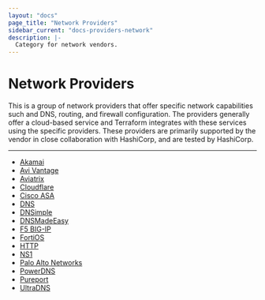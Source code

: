 ```yaml
---
layout: "docs"
page_title: "Network Providers"
sidebar_current: "docs-providers-network"
description: |-
  Category for network vendors.
---
```


# Network Providers

This is a group of network providers that offer specific network capabilities
such and DNS, routing, and firewall configuration.  The providers generally
offer a cloud-based service and Terraform integrates with these services using
the specific providers.  These providers are primarily supported by the vendor
in close collaboration with HashiCorp, and are tested by HashiCorp.

---


- [Akamai](/docs/providers/akamai/index.html)
- [Avi Vantage](/docs/providers/avi/index.html)
- [Aviatrix](/docs/providers/aviatrix/index.html)
- [Cloudflare](/docs/providers/cloudflare/index.html)
- [Cisco ASA](/docs/providers/ciscoasa/index.html)
- [DNS](/docs/providers/dns/index.html)
- [DNSimple](/docs/providers/dnsimple/index.html)
- [DNSMadeEasy](/docs/providers/dme/index.html)
- [F5 BIG-IP](/docs/providers/bigip/index.html)
- [FortiOS](/docs/providers/fortios/index.html)
- [HTTP](/docs/providers/http/index.html)
- [NS1](/docs/providers/ns1/index.html)
- [Palo Alto Networks](/docs/providers/panos/index.html)
- [PowerDNS](/docs/providers/powerdns/index.html)
- [Pureport](/docs/providers/pureport/index.html)
- [UltraDNS](/docs/providers/ultradns/index.html)
